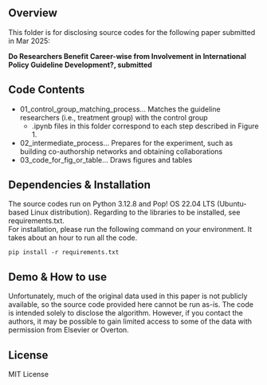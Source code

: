 ## Overview
This folder is for disclosing source codes for the following paper submitted in Mar 2025:

**Do Researchers Benefit Career-wise from Involvement in International Policy Guideline Development?, submitted**

## Code Contents
* 01_control_group_matching_process... Matches the guideline researchers (i.e., treatment group) with the  control group
  * .ipynb files in this folder correspond to each step described in Figure 1. 
* 02_intermediate_process... Prepares for the experiment, such as building co-authorship networks and obtaining collaborations
* 03_code_for_fig_or_table... Draws figures and tables

## Dependencies & Installation
The source codes run on Python 3.12.8 and Pop! OS 22.04 LTS (Ubuntu-based Linux distribution). Regarding to the libraries to be installed, see requirements.txt.\
For installation, please run the following command on your environment. 
It takes about an hour to run all the code.

```
pip install -r requirements.txt
```

## Demo & How to use
Unfortunately, much of the original data used in this paper is not publicly available, so the source code provided here cannot be run as-is. The code is intended solely to disclose the algorithm.
However, if you contact the authors, it may be possible to gain limited access to some of the data with permission from Elsevier or Overton.

## License
MIT License
